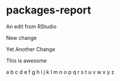 # packages-report

An edit from RStudio

New change

Yet Another Change

This is awesome

a b c d e f g h i j k l m n o p q r s t u v w x y z

